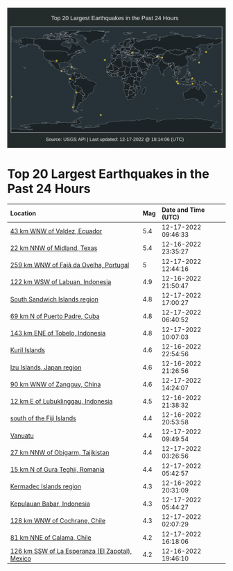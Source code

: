 ![Map](./map.png)

# Top 20 Largest Earthquakes in the Past 24 Hours

| Location | Mag | Date and Time (UTC) |
|:---|:---|:---|
| [43 km WNW of Valdez, Ecuador](https://earthquake.usgs.gov/earthquakes/eventpage/us6000j9z0) | 5.4 | 12-17-2022 09:46:33 |
| [22 km NNW of Midland, Texas](https://earthquake.usgs.gov/earthquakes/eventpage/tx2022yplg) | 5.4 | 12-16-2022 23:35:27 |
| [259 km WNW of Fajã da Ovelha, Portugal](https://earthquake.usgs.gov/earthquakes/eventpage/us6000j9zy) | 5 | 12-17-2022 12:44:16 |
| [122 km WSW of Labuan, Indonesia](https://earthquake.usgs.gov/earthquakes/eventpage/us6000j9uv) | 4.9 | 12-16-2022 21:50:47 |
| [South Sandwich Islands region](https://earthquake.usgs.gov/earthquakes/eventpage/us6000ja12) | 4.8 | 12-17-2022 17:00:27 |
| [69 km N of Puerto Padre, Cuba](https://earthquake.usgs.gov/earthquakes/eventpage/us6000j9yf) | 4.8 | 12-17-2022 06:40:52 |
| [143 km ENE of Tobelo, Indonesia](https://earthquake.usgs.gov/earthquakes/eventpage/us6000j9z7) | 4.8 | 12-17-2022 10:07:03 |
| [Kuril Islands](https://earthquake.usgs.gov/earthquakes/eventpage/us6000j9v9) | 4.6 | 12-16-2022 22:54:56 |
| [Izu Islands, Japan region](https://earthquake.usgs.gov/earthquakes/eventpage/us6000j9ux) | 4.6 | 12-16-2022 21:26:56 |
| [90 km WNW of Zangguy, China](https://earthquake.usgs.gov/earthquakes/eventpage/us6000ja0b) | 4.6 | 12-17-2022 14:24:07 |
| [12 km E of Lubuklinggau, Indonesia](https://earthquake.usgs.gov/earthquakes/eventpage/us6000j9ur) | 4.5 | 12-16-2022 21:38:32 |
| [south of the Fiji Islands](https://earthquake.usgs.gov/earthquakes/eventpage/us6000j9uf) | 4.4 | 12-16-2022 20:53:58 |
| [Vanuatu](https://earthquake.usgs.gov/earthquakes/eventpage/us6000j9z2) | 4.4 | 12-17-2022 09:49:54 |
| [27 km NNW of Obigarm, Tajikistan](https://earthquake.usgs.gov/earthquakes/eventpage/us6000j9x4) | 4.4 | 12-17-2022 03:26:56 |
| [15 km N of Gura Teghii, Romania](https://earthquake.usgs.gov/earthquakes/eventpage/us6000j9xu) | 4.4 | 12-17-2022 05:42:57 |
| [Kermadec Islands region](https://earthquake.usgs.gov/earthquakes/eventpage/us6000j9u7) | 4.3 | 12-16-2022 20:31:09 |
| [Kepulauan Babar, Indonesia](https://earthquake.usgs.gov/earthquakes/eventpage/us6000j9y5) | 4.3 | 12-17-2022 05:44:27 |
| [128 km WNW of Cochrane, Chile](https://earthquake.usgs.gov/earthquakes/eventpage/us6000j9wx) | 4.3 | 12-17-2022 02:07:29 |
| [81 km NNE of Calama, Chile](https://earthquake.usgs.gov/earthquakes/eventpage/us6000ja0s) | 4.2 | 12-17-2022 16:18:06 |
| [126 km SSW of La Esperanza (El Zapotal), Mexico](https://earthquake.usgs.gov/earthquakes/eventpage/us6000j9tw) | 4.2 | 12-16-2022 19:46:10 |
